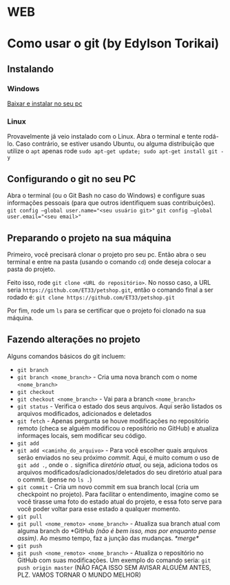 # WEB

# Como usar o git (by Edylson Torikai)
## Instalando
### Windows
[Baixar e instalar no seu pc](https://git-scm.com/downloads)
### Linux
Provavelmente já veio instalado com o Linux. Abra o terminal e tente rodá-lo.
Caso contrário, se estiver usando Ubuntu, ou alguma distribuição que utilize o `apt` apenas rode `sudo apt-get update; sudo apt-get install git -y`

## Configurando o git no seu PC
Abra o terminal (ou o Git Bash no caso do Windows) e configure suas informações pessoais (para que outros identifiquem suas contribuições).
`git config —global user.name="<seu usuário git>"`
`git config —global user.email="<seu email>"`

## Preparando o projeto na sua máquina
Primeiro, você precisará clonar o projeto pro seu pc. Então abra o seu terminal e entre na pasta (usando o comando `cd`) onde deseja colocar a pasta do projeto.
 
Feito isso, rode `git clone <URL do repositório>`. No nosso caso, a URL seria `https://github.com/ET33/petshop.git`, então o comando final a ser rodado é: `git clone https://github.com/ET33/petshop.git`

Por fim, rode um `ls` para se certificar que o projeto foi clonado na sua máquina.

## Fazendo alterações no projeto
Alguns comandos básicos do git incluem:
* `git branch`
 * `git branch <nome_branch>` - Cria uma nova branch com o nome `<nome_branch>`
* `git checkout`
 * `git checkout <nome_branch>` - Vai para a branch `<nome_branch>`
* `git status` - Verifica o estado dos seus arquivos. Aqui serão listados os arquivos modificados, adicionados e deletados
* `git fetch` - Apenas pergunta se houve modificações no repositório remoto (checa se alguém modificou o repositório no GitHub) e atualiza informaçes locais, sem modificar seu código.
* `git add`
 * `git add <caminho_do_arquivo>` - Para você escolher quais arquivos serão enviados no seu próximo _commit_.
 Aqui, é muito comum o uso de `git add .`, onde o `.` significa _diretório atual_, ou seja, adiciona todos os arquivos modificados/adicionados/deletados do seu diretório atual para o commit. (pense no `ls .`)
* `git commit` - Cria um novo commit em sua branch local (cria um checkpoint no projeto). Para facilitar o entendimento, imagine como se você tirasse uma foto do estado atual do projeto, e essa foto serve para você poder voltar para esse estado a qualquer momento.
* `git pull`
 * `git pull <nome_remoto> <nome_branch>` - Atualiza sua branch atual com alguma branch do \*GitHub _(não é bem isso, mas por enquanto pense assim)_. Ao mesmo tempo, faz a junção das mudanças. *\*merge\**
* `git push`
 * `git push <nome_remoto> <nome_branch>` - Atualiza o repositório no GitHub com suas modificações. Um exemplo do comando seria:
 `git push origin master` (NÃO FAÇA ISSO SEM AVISAR ALGUÉM ANTES, PLZ. VAMOS TORNAR O MUNDO MELHOR)
